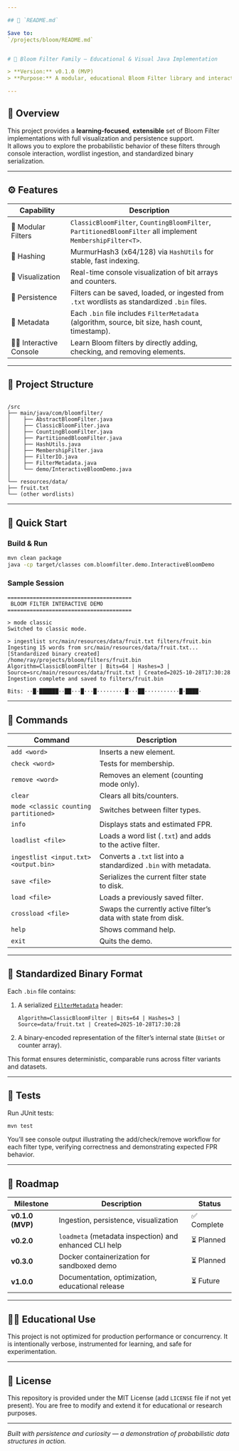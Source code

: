 ```yaml
---

## 🧭 `README.md`

Save to:
`/projects/bloom/README.md`


# 🌸 Bloom Filter Family — Educational & Visual Java Implementation

> **Version:** v0.1.0 (MVP)  
> **Purpose:** A modular, educational Bloom Filter library and interactive console tool designed to visualize, compare, and persist different Bloom Filter variants.

---
```


## 🧠 Overview

This project provides a **learning-focused**, **extensible** set of Bloom Filter implementations with full visualization and persistence support.  
It allows you to explore the probabilistic behavior of these filters through console interaction, wordlist ingestion, and standardized binary serialization.

---

## ⚙️ Features

| Capability | Description |
|-------------|-------------|
| 🧩 Modular Filters | `ClassicBloomFilter`, `CountingBloomFilter`, `PartitionedBloomFilter` all implement `MembershipFilter<T>`. |
| 🧮 Hashing | MurmurHash3 (x64/128) via `HashUtils` for stable, fast indexing. |
| 🧠 Visualization | Real-time console visualization of bit arrays and counters. |
| 💾 Persistence | Filters can be saved, loaded, or ingested from `.txt` wordlists as standardized `.bin` files. |
| 🧾 Metadata | Each `.bin` file includes `FilterMetadata` (algorithm, source, bit size, hash count, timestamp). |
| 🧑‍💻 Interactive Console | Learn Bloom filters by directly adding, checking, and removing elements. |

---

## 🧩 Project Structure

```

/src
├── main/java/com/bloomfilter/
│    ├── AbstractBloomFilter.java
│    ├── ClassicBloomFilter.java
│    ├── CountingBloomFilter.java
│    ├── PartitionedBloomFilter.java
│    ├── HashUtils.java
│    ├── MembershipFilter.java
│    ├── FilterIO.java
│    ├── FilterMetadata.java
│    └── demo/InteractiveBloomDemo.java
│
└── resources/data/
├── fruit.txt
└── (other wordlists)

````

---

## 🚀 Quick Start

### **Build & Run**
```bash
mvn clean package
java -cp target/classes com.bloomfilter.demo.InteractiveBloomDemo
````

### **Sample Session**

```
=======================================
 BLOOM FILTER INTERACTIVE DEMO 
=======================================

> mode classic
Switched to classic mode.

> ingestlist src/main/resources/data/fruit.txt filters/fruit.bin
Ingesting 15 words from src/main/resources/data/fruit.txt...
[Standardized binary created] /home/ray/projects/bloom/filters/fruit.bin
Algorithm=ClassicBloomFilter | Bits=64 | Hashes=3 | Source=src/main/resources/data/fruit.txt | Created=2025-10-28T17:30:28
Ingestion complete and saved to filters/fruit.bin

Bits: ··█·██████··██···█···█·········█···██···········█·████·
```

---

## 🧰 Commands

| Command                               | Description                                                      |               |                                |
|---------------------------------------|------------------------------------------------------------------|---------------|--------------------------------|
| `add <word>`                          | Inserts a new element.                                           |               |                                |
| `check <word>`                        | Tests for membership.                                            |               |                                |
| `remove <word>`                       | Removes an element (counting mode only).                         |               |                                |
| `clear`                               | Clears all bits/counters.                                        |               |                                |
| `mode <classic counting partitioned>` | Switches between filter types.                                   |               |                                |
| `info`                                | Displays stats and estimated FPR.                                |               |                                |
| `loadlist <file>`                     | Loads a word list (`.txt`) and adds to the active filter.        |               |                                |
| `ingestlist <input.txt> <output.bin>` | Converts a `.txt` list into a standardized `.bin` with metadata. |               |                                |
| `save <file>`                         | Serializes the current filter state to disk.                     |               |                                |
| `load <file>`                         | Loads a previously saved filter.                                 |               |                                |
| `crossload <file>`                    | Swaps the currently active filter’s data with state from disk.   |               |                                |
| `help`                                | Shows command help.                                              |               |                                |
| `exit`                                | Quits the demo.                                                  |               |                                |

---

## 💾 Standardized Binary Format

Each `.bin` file contains:

1. A serialized [`FilterMetadata`](src/main/java/com/bloomfilter/FilterMetadata.java) header:

   ```
   Algorithm=ClassicBloomFilter | Bits=64 | Hashes=3 | Source=data/fruit.txt | Created=2025-10-28T17:30:28
   ```
2. A binary-encoded representation of the filter’s internal state (`BitSet` or counter array).

This format ensures deterministic, comparable runs across filter variants and datasets.

---

## 🧪 Tests

Run JUnit tests:

```bash
mvn test
```

You’ll see console output illustrating the add/check/remove workflow for each filter type, verifying correctness and demonstrating expected FPR behavior.

---

## 🧱 Roadmap

| Milestone        | Description                                            | Status     |
| ---------------- | ------------------------------------------------------ | ---------- |
| **v0.1.0 (MVP)** | Ingestion, persistence, visualization                  | ✅ Complete |
| **v0.2.0**       | `loadmeta` (metadata inspection) and enhanced CLI help | ⏳ Planned  |
| **v0.3.0**       | Docker containerization for sandboxed demo             | ⏳ Planned  |
| **v1.0.0**       | Documentation, optimization, educational release       | ⏳ Future   |

---

## 🧑‍🎓 Educational Use

This project is not optimized for production performance or concurrency.
It is intentionally verbose, instrumented for learning, and safe for experimentation.

---

## 🧭 License

This repository is provided under the MIT License (add `LICENSE` file if not yet present).
You are free to modify and extend it for educational or research purposes.

---

*Built with persistence and curiosity — a demonstration of probabilistic data structures in action.*


